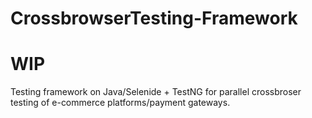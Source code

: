 # CrossbrowserTesting-Framework

# WIP

Testing framework on Java/Selenide + TestNG for parallel crossbroser testing of e-commerce platforms/payment gateways.
